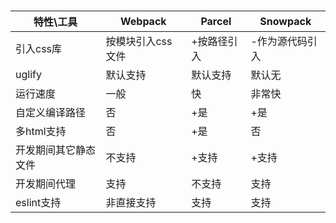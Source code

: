 #

特性\工具|Webpack|Parcel|Snowpack
--|--|--|--
引入css库|按模块引入css文件|+按路径引入|-作为源代码引入
uglify|默认支持|默认支持|默认无
运行速度|一般|快|非常快
自定义编译路径|否|+是|+是
多html支持|否|+是|否
开发期间其它静态文件|不支持|+支持|+支持
开发期间代理|支持|不支持|支持
eslint支持|非直接支持|支持|支持
